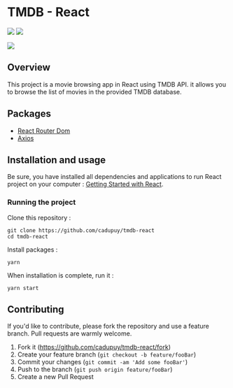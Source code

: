 # TMDB - React

![](https://img.shields.io/github/last-commit/cadupuy/tmdb-react.svg?style=for-the-badge)
![](https://img.shields.io/github/license/cadupuy/tmdb-react.svg?style=for-the-badge)

[![](https://image.noelshack.com/fichiers/2021/01/6/1610199017-screely-1610198645104-min.jpg)]()

## Overview

This project is a movie browsing app in React using TMDB API. it allows you to browse the list of movies in the provided TMDB database.

## Packages

- [React Router Dom](https://reacttraining.com/react-router/web/guides/quick-start)
- [Axios](https://github.com/axios/axios)

## Installation and usage

Be sure, you have installed all dependencies and applications to run React project on your computer : [Getting Started with React](https://reactjs.org/docs/getting-started.html).

### Running the project

Clone this repository :

```
git clone https://github.com/cadupuy/tmdb-react
cd tmdb-react
```

Install packages :

```
yarn
```

When installation is complete, run it :

```
yarn start
```

## Contributing

If you'd like to contribute, please fork the repository and use a feature branch. Pull requests are warmly welcome.

1. Fork it (<https://github.com/cadupuy/tmdb-react/fork>)
2. Create your feature branch (`git checkout -b feature/fooBar`)
3. Commit your changes (`git commit -am 'Add some fooBar'`)
4. Push to the branch (`git push origin feature/fooBar`)
5. Create a new Pull Request

